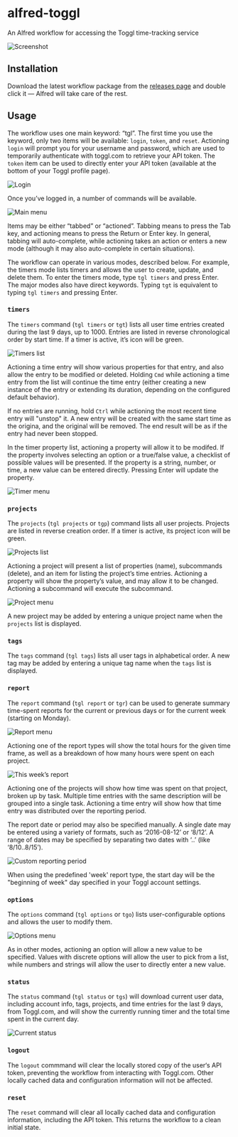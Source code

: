 alfred-toggl
============

An Alfred workflow for accessing the Toggl time-tracking service

![Screenshot](doc/report_dates.png?raw=true)

Installation
------------

Download the latest workflow package from the [releases page](https://github.com/jason0x43/alfred-toggl/releases) and double click it — Alfred will take care of the rest.

Usage
-----

The workflow uses one main keyword: “tgl”. The first time you use the keyword, only two items will be available: `login`, `token`, and `reset`. Actioning `login` will prompt you for your username and password, which are used to temporarily authenticate with toggl.com to retrieve your API token. The `token` item can be used to directly enter your API token (available at the bottom of your Toggl profile page).

![Login](doc/tgl_logged_out.png?raw=true)

Once you’ve logged in, a number of commands will be available.

![Main menu](doc/tgl_logged_in.png?raw=true)

Items may be either “tabbed” or “actioned”. Tabbing means to press the Tab key, and actioning means to press the Return or Enter key. In general, tabbing will auto-complete, while actioning takes an action or enters a new mode (although it may also auto-complete in certain situations).

The workflow can operate in various modes, described below. For example, the timers mode lists timers and allows the user to create, update, and delete them. To enter the timers mode, type `tgl timers` and press Enter. The major modes also have direct keywords. Typing `tgt` is equivalent to typing `tgl timers` and pressing Enter.

### `timers`

The `timers` command (`tgl timers` or `tgt`) lists all user time entries created during the last 9 days, up to 1000. Entries are listed in reverse chronological order by start time. If a timer is active, it’s icon will be green.

![Timers list](doc/timers.png?raw=true)

Actioning a time entry will show various properties for that entry, and also allow the entry to be modified or deleted. Holding `Cmd` while actioning a time entry from the list will continue the time entry (either creating a new instance of the entry or extending its duration, depending on the configured default behavior).

If no entries are running, hold `Ctrl` while actioning the most recent time entry will "unstop" it. A new entry will be created with the same start time as the origina, and the original will be removed. The end result will be as if the entry had never been stopped.

In the timer property list, actioning a property will allow it to be modifed. If the property involves selecting an option or a true/false value, a checklist of possible values will be presented. If the property is a string, number, or time, a new value can be entered directly. Pressing Enter will update the property.

![Timer menu](doc/timer_properties.png?raw=true)

### `projects`

The `projects` (`tgl projects` or `tgp`) command lists all user projects. Projects are listed in reverse creation order. If a timer is active, its project icon will be green.

![Projects list](doc/projects.png?raw=true)

Actioning a project will present a list of properties (name), subcommands (delete), and an item for listing the project’s time entries. Actioning a property will show the property’s value, and may allow it to be changed. Actioning a subcommand will execute the subcommand.

![Project menu](doc/project_properties.png?raw=true)

A new project may be added by entering a unique project name when the `projects` list is displayed.

### `tags`

The `tags` command (`tgl tags`) lists all user tags in alphabetical order. A new tag may be added by entering a unique tag name when the `tags` list is displayed.

### `report`

The `report` command (`tgl report` or `tgr`) can be used to generate summary time-spent reports for the current or previous days or for the current week (starting on Monday). 

![Report menu](doc/report_list.png?raw=true)

Actioning one of the report types will show the total hours for the given time frame, as well as a breakdown of how many hours were spent on each project.

![This week’s report](doc/report_week.png?raw=true)

Actioning one of the projects will show how time was spent on that project, broken up by task. Multiple time entries with the same description will be grouped into a single task. Actioning a time entry will show how that time entry was distributed over the reporting period.

The report date or period may also be specified manually. A single date may be entered using a variety of formats, such as ‘2016-08-12’ or ‘8/12’. A range of dates may be specified by separating two dates with ‘..’ (like ‘8/10..8/15’).

![Custom reporting period](doc/report_manual.png?raw=true)

When using the predefined 'week' report type, the start day will be the "beginning of week" day specified in your Toggl account settings.

### `options`

The `options` command (`tgl options` or `tgo`) lists user-configurable options and allows the user to modify them.

![Options menu](doc/options.png?raw=true)

As in other modes, actioning an option will allow a new value to be specified. Values with discrete options will allow the user to pick from a list, while numbers and strings will allow the user to directly enter a new value.

### `status`

The `status` command (`tgl status` or `tgs`) will download current user data, including account info, tags, projects, and time entries for the last 9 days, from Toggl.com, and will show the currently running timer and the total time spent in the current day.

![Current status](doc/status.png?raw=true)

### `logout`

The `logout` commmand will clear the locally stored copy of the user‘s API token, preventing the workflow from interacting with Toggl.com. Other locally cached data and configuration information will not be affected.

### `reset`

The `reset` command will clear all locally cached data and configuration information, including the API token. This returns the workflow to a clean initial state.
